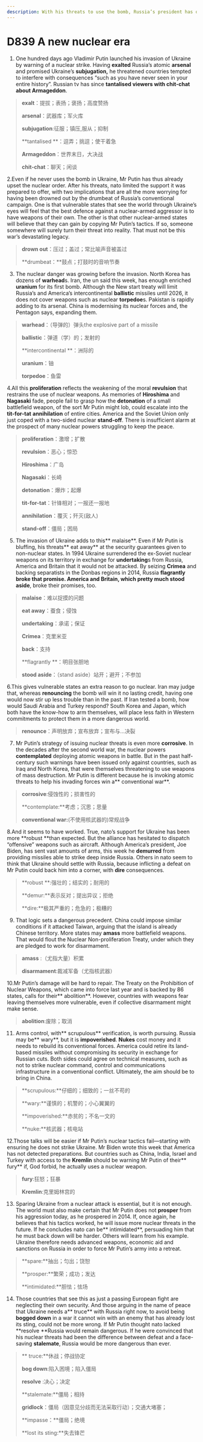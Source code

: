 ```yaml
---
description: With his threats to use the bomb, Russia’s president has overturned the nuclear order 
---
```


# D839   A new nuclear era 
1. One hundred days ago Vladimir Putin launched his invasion of Ukraine by warning of a nuclear strike. Having **exalted** Russia’s atomic **arsenal** and promised Ukraine’s **subjugation,** he threatened countries tempted to interfere with consequences “such as you have never seen in your entire history”. Russian tv has since **tantalised **viewers with **chit-chat** abou**t Armageddon**.

> **exalt**：提拔；表扬；褒扬；高度赞扬
 > 
> **arsenal**：武器库；军火库
 > 
> **subjugation**:征服；镇压,服从；抑制
 > 
> **tantalised **：逗弄；挑逗；使干着急
 > 
> **Armageddon**：世界末日，大决战
 > 
> **chit-chat**：聊天；闲谈
 > 

2.Even if he never uses the bomb in Ukraine, Mr Putin has thus already upset the nuclear order. After his threats, nato limited the support it was prepared to offer, with two implications that are all the more worrying for having been drowned out by the drumbeat of Russia’s conventional campaign. One is that vulnerable states that see the world through Ukraine’s eyes will feel that the best defence against a nuclear-armed aggressor is to have weapons of their own. The other is that other nuclear-armed states will believe that they can gain by copying Mr Putin’s tactics. If so, someone somewhere will surely turn their threat into reality. That must not be this war’s devastating legacy.

> **drown out**：压过；盖过；常比喻声音被盖过
 > 
> **drumbeat：**鼓点；打鼓时的音响节奏
 > 

3. The nuclear danger was growing before the invasion. North Korea has dozens of **warhead**s. Iran, the un said this week, has enough enriched **uranium** for its first bomb. Although the New start treaty will limit Russia’s and America’s intercontinental **ballistic** missiles until 2026, it does not cover weapons such as nuclear **torpedoe**s. Pakistan is rapidly adding to its arsenal. China is modernising its nuclear forces and, the Pentagon says, expanding them.

> **warhead**：（导弹的）弹头the explosive part of a missile
 > 
> **ballistic**：弹道（学）的；发射的
 > 
> **intercontinental **：洲际的
 > 
> **uranium**：铀
 > 
> **torpedoe**：鱼雷
 > 

4.All this **proliferation** reflects the weakening of the moral **revulsion** that restrains the use of nuclear weapons. As memories of **Hiroshima** and **Nagasaki** fade, people fail to grasp how the **detonation** of a small battlefield weapon, of the sort Mr Putin might lob, could escalate into the **tit-for-tat** **annihilation** of entire cities. America and the Soviet Union only just coped with a two-sided nuclear **stand-off**. There is insufficient alarm at the prospect of many nuclear powers struggling to keep the peace.

> **proliferation**：激增；扩散
 > 
> **revulsion**：恶心；惊恐
 > 
> **Hiroshima**：广岛
 > 
> **Nagasaki**：长崎
 > 
> **detonation**：爆炸；起爆
 > 
> **tit-for-tat**：针锋相对；一报还一报地
 > 
> **annihilation**：覆灭；歼灭(敌人)
 > 
> **stand-off**：僵局；困局
 > 

5. The invasion of Ukraine adds to this** malaise**. Even if Mr Putin is bluffing, his threats** eat away** at the security guarantees given to non-nuclear states. In 1994 Ukraine surrendered the ex-Soviet nuclear weapons on its territory in exchange for **undertaking**s from Russia, America and Britain that it would not be attacked. By seizing **Crimea** and backing separatists in the Donbas regions in 2014, Russia **flagrantly **broke that promise. America and Britain, which pretty much** stood aside**, broke their promises, too.

> **malaise**：难以捉摸的问题
 > 
> **eat away**：蚕食；侵蚀
 > 
> **undertaking**：承诺；保证
 > 
> **Crimea**：克里米亚
 > 
> **back**：支持
 > 
> **flagrantly **：明目张胆地
 > 
> **stood aside**：（stand aside）站开；避开；不参加
 > 

6.This gives vulnerable states an extra reason to go nuclear. Iran may judge that, whereas **renouncing** the bomb will win it no lasting credit, having one would now stir up less trouble than in the past. If Iran tested a bomb, how would Saudi Arabia and Turkey respond? South Korea and Japan, which both have the know-how to arm themselves, will place less faith in Western commitments to protect them in a more dangerous world.

> **renounce**：声明放弃；宣布放弃；宣布与…决裂
 > 

7. Mr Putin’s strategy of issuing nuclear threats is even more **corrosive**. In the decades after the second world war, the nuclear powers **contemplated** deploying atomic weapons in battle. But in the past half-century such warnings have been issued only against countries, such as Iraq and North Korea, that were themselves threatening to use weapons of mass destruction. Mr Putin is different because he is invoking atomic threats to help his invading forces win a** conventional war**.

> **corrosive**:侵蚀性的；损害性的
 > 
> **contemplate:**考虑；沉思；思量
 > 
> **conventional war:**(不使用核武器的)常规战争
 > 

8.And it seems to have worked. True, nato’s support for Ukraine has been more **robust **than expected. But the alliance has hesitated to dispatch “offensive” weapons such as aircraft. Although America’s president, Joe Biden, has sent vast amounts of arms, this week he **demurred** from providing missiles able to strike deep inside Russia. Others in nato seem to think that Ukraine should settle with Russia, because inflicting a defeat on Mr Putin could back him into a corner, with **dire** consequences.

> **robust **:强壮的；结实的；耐用的
 > 
> **demur:**表示反对；提出异议；拒绝
 > 
> **dire:**极其严重的；危急的；极糟的
 > 

9. That logic sets a dangerous precedent. China could impose similar conditions if it attacked Taiwan, arguing that the island is already Chinese territory. More states may **amass** more battlefield weapons. That would flout the Nuclear Non-proliferation Treaty, under which they are pledged to work for disarmament.

> **amass** :（尤指大量）积累
 > 
> **disarmament**:裁减军备（尤指核武器）
 > 

10.Mr Putin’s damage will be hard to repair. The Treaty on the Prohibition of Nuclear Weapons, which came into force last year and is backed by 86 states, calls for their** abolition**. However, countries with weapons fear leaving themselves more vulnerable, even if collective disarmament might make sense.

> **abolition**:废除；取消
 > 

11. Arms control, with** scrupulous** verification, is worth pursuing. Russia may be** wary**, but it is **impoverished**. **Nukes** cost money and it needs to rebuild its conventional forces. America could retire its land-based missiles without compromising its security in exchange for Russian cuts. Both sides could agree on technical measures, such as not to strike nuclear command, control and communications infrastructure in a conventional conflict. Ultimately, the aim should be to bring in China.

> **scrupulous:**仔细的；细致的；一丝不苟的
 > 
> **wary:**谨慎的；机警的；小心翼翼的
 > 
> **impoverished:**赤贫的；不名一文的
 > 
> **nuke:**核武器；核电站
 > 

12.Those talks will be easier if Mr Putin’s nuclear tactics fail—starting with ensuring he does not strike Ukraine. Mr Biden wrote this week that America has not detected preparations. But countries such as China, India, Israel and Turkey with access to the **Kremlin** should be warning Mr Putin of their** fury** if, God forbid, he actually uses a nuclear weapon.

> **fury**:狂怒；狂暴
 > 
> **Kremlin**:克里姆林宫的
 > 

13. Sparing Ukraine from a nuclear attack is essential, but it is not enough. The world must also make certain that Mr Putin does not **prosper** from his aggression today, as he prospered in 2014. If, once again, he believes that his tactics worked, he will issue more nuclear threats in the future. If he concludes nato can be** intimidated**, persuading him that he must back down will be harder. Others will learn from his example. Ukraine therefore needs advanced weapons, economic aid and sanctions on Russia in order to force Mr Putin’s army into a retreat.

> **spare:**抽出；匀出；饶恕
 > 
> **prosper:**繁荣；成功；发达
 > 
> **intimidated:**胆怯；怯场
 > 

14. Those countries that see this as just a passing European fight are neglecting their own security. And those arguing in the name of peace that Ukraine needs a** truce** with Russia right now, to avoid being **bogged down** in a war it cannot win with an enemy that has already lost its sting, could not be more wrong. If Mr Putin thought nato lacked **resolve **Russia would remain dangerous. If he were convinced that his nuclear threats had been the difference between defeat and a face-saving **stalemate**, Russia would be more dangerous than ever.

> ** truce:**休战；停战协定
 > 
> **bog down**:陷入困境；陷入僵局
 > 
> **resolve** :决心；决定
 > 
> **stalemate:**僵局；相持
 > 
> **gridlock**：僵局（因意见分歧而无法采取行动）；交通大堵塞；
 > 
> **impasse：**僵局；绝境
 > 
> **lost its sting:**失去锋芒
 > 

